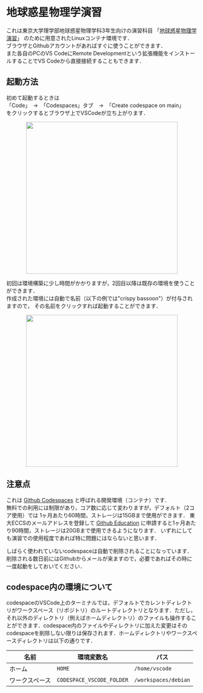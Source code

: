 # 地球惑星物理学演習

これは東京大学理学部地球惑星物理学科3年生向けの演習科目
「[地球惑星物理学演習](https://chibutsu-utokyo.github.io/)」
のために用意されたLinuxコンテナ環境です．  
ブラウザとGithubアカウントがあればすぐに使うことができます．  
また各自のPCのVS CodeにRemote Developmentという拡張機能をインストールすることでVS Codeから直接接続することもできます．

## 起動方法
初めて起動するときは  
「Code」　→　「Codespaces」タブ　→　「Create codespace on main」  
をクリックするとブラウザ上でVSCodeが立ち上がります．  

<div align="center">
<img src="https://github.com/amanotk/codespaces/assets/46679145/2a9e5d35-086d-408f-b678-3cf6a1c8cbf1" width="400px">
</div>

初回は環境構築に少し時間がかかりますが，2回目以降は既存の環境を使うことができます．  
作成された環境には自動で名前（以下の例では"crispy bassoon"）が付与されますので，
その名前をクリックすれば起動することができます．

<div align="center">
<img src="https://github.com/amanotk/codespaces/assets/46679145/5a8ba104-a963-41b4-aa04-9a5fb48c97c5" width="400px">
</div>

## 注意点
これは
[Github Codespaces](https://docs.github.com/ja/codespaces/overview)
と呼ばれる開発環境（コンテナ）です．  
無料での利用には制限があり，コア数に応じて変わりますが，デフォルト（2コア使用）では
1ヶ月あたり60時間，ストレージは15GBまで使用ができます．
東大ECCSのメールアドレスを登録して
[Github Education](https://education.github.com/)
に申請すると1ヶ月あたり90時間，ストレージは20GBまで使用できるようになります．
いずれにしても演習での使用程度であれば特に問題にはならないと思います．

しばらく使われていないcodespaceは自動で削除されることになっています．削除される数日前にはGithubからメールが来ますので，必要であればその時に一度起動をしておいてください．

## codespace内の環境について
codespaceのVSCode上のターミナルでは，デフォルトでカレントディレクトリがワークスペース（リポジトリ）のルートディレクトリとなります．ただし，それ以外のディレクトリ（例えばホームディレクトリ）のファイルも操作することができます．codespace内のファイルやディレクトリに加えた変更はそのcodespaceを削除しない限りは保存されます．ホームディレクトリやワークスペースディレクトリは以下の通りです．
  
| 名前 | 環境変数名 | パス |
|---|---|---|
| ホーム | `HOME` | `/home/vscode` |
| ワークスペース | `CODESPACE_VSCODE_FOLDER` | `/workspaces/debian` |

